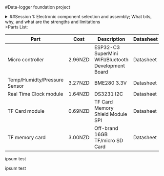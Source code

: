 #Data-logger foundation project


<details>
  <Summary>##Session 1:  Electronic component selection and assembly; What bits, why, and what are the strengths and limitations</Summary>
</details>
>Parts List:

|Part | Cost | Description | Datasheet | Supplier |
|-----|------|-------------|-----------|----------|
| Micro controller | 2.96NZD | ESP32-C3 SuperMini WIFI/Bluetooth Development Board | Datasheet | Aliexpress |
| Temp/Humidty/Pressure Sensor | 3.27NZD | BME280 3.3V | Datasheet | Aliexpress |
| Real Time Clock module | 1.64NZD | DS3231 I2C | Datasheet | Aliexpress |
| TF Card module | 0.69NZD | TF Card Memory Shield Module SPI | Datasheet | Aliexpress |
| TF memory card | 3.00NZD | Off-brand 16GB TF/micro SD Card | Datasheet | Aliexpress |

</details>


ipsum test

ipsum test
